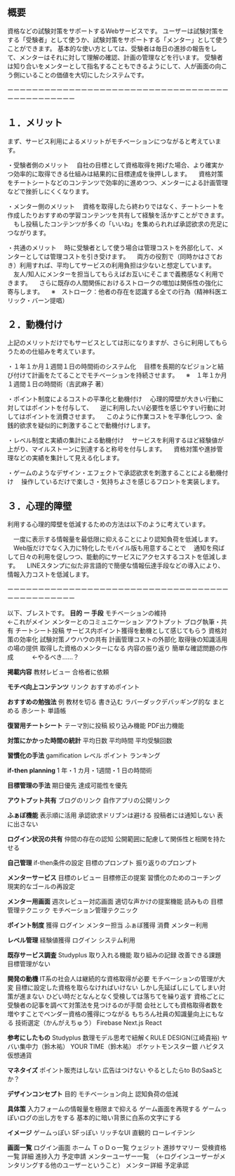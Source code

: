 ## 概要
資格などの試験対策をサポートするWebサービスです。
ユーザーは試験対策をする「受験者」として使うか、試験対策をサポートする「メンター」として使うことができます。
基本的な使い方としては、受験者は毎日の進捗の報告をして、メンターはそれに対して理解の確認、計画の管理などを行います。
受験者は知り合いをメンターとして指名することもできるようにして、人が画面の向こう側にいることの価値を大切にしたシステムです。


ーーーーーーーーーーーーーーーーーーーーーーーーーーーーーーーーーーーーーーーーーーーーーーー


## １．メリット
まず、サービス利用によるメリットがモチベーションにつながると考えています。
 
・受験者側のメリット
　自社の目標として資格取得を掲げた場合、より確実かつ効率的に取得できる仕組みは結果的に目標達成を後押しします。
　資格対策をチートシートなどのコンテンツで効率的に進めつつ、メンターによる計画管理などで挫折しにくくなります。
 
・メンター側のメリット
　資格を取得したら終わりではなく、チートシートを作成したりおすすめの学習コンテンツを共有して経験を活かすことができます。
　もし投稿したコンテンツが多くの「いいね」を集められれば承認欲求の充足につながります。

・共通のメリット
　時に受験者として使う場合は管理コストを外部化して、メンターとしては管理コストを引き受けます。
　両方の役割で（同時かはさておき）利用すれば、平均してサービスの利用負担は少ないと想定しています。
　友人/知人にメンターを担当してもらえばお互いにそこまで義務感なく利用できます。
　さらに既存の人間関係におけるストロークの増加は関係性の強化に寄与します。
　※　ストローク：他者の存在を認識する全ての行為（精神科医エリック・バーン提唱）

## ２．動機付け
上記のメリットだけでもサービスとしては形になりますが、さらに利用してもらうための仕組みを考えています。
 
・１年１か月１週間１日の時間術のシステム化
　目標を長期的なビジョンと結び付けて計画をたてることでモチベーションを持続させます。
　※　１年１か月１週間１日の時間術（吉武麻子 著）

・ポイント制度によるコストの平準化と動機付け
　心理的障壁が大きい行動に対してはポイントを付与して、
　逆に利用したい/必要性を感じやすい行動に対してはポイントを消費させます。
　このように作業コストを平準化しつつ、金銭的欲求を疑似的に刺激することで動機付けします。
 
・レベル制度と実績の集計による動機付け
　サービスを利用するほど経験値が上がり、マイルストーンに到達すると称号を付与します。
　資格対策や進捗管理などの実績を集計して見える化します。
 
・ゲームのようなデザイン・エフェクトで承認欲求を刺激することによる動機付け
　操作しているだけで楽しさ・気持ちよさを感じるフロントを実装します。
 
## ３．心理的障壁
利用する心理的障壁を低減するための方法は以下のように考えています。　
 
　一度に表示する情報量を最低限に抑えることにより認知負荷を低減します。
　Web版だけでなく入力に特化したモバイル版も用意することで
　通知を飛ばして日々の利用を促しつつ、能動的にサービスにアクセスするコストを低減します。
　LINEスタンプに似た非言語的で簡便な情報伝達手段などの導入により、情報入力コストを低減します。


 
ーーーーーーーーーーーーーーーーーーーーーーーーーーーーーーーーーーーーーーーーーーーーーーー





以下、ブレストです。
**目的 ー 手段**
モチベーションの維持　　　　　　　　　　　　←これがメイン
メンターとのコミュニケーション
アウトプット
ブログ執筆・共有
チートシート投稿
サービス内ポイント獲得を動機として感じてもらう
資格対策の効率化
試験対策ノウハウの共有
計画管理コストの外部化
取得後の知識活用の場の提供
取得した資格のメンターになる
内容の振り返り
簡単な確認問題の作成　　　←やるべき......？

**掲載内容**
教材レビュー
合格者に依頼

**モチベ向上コンテンツ**
リンク
おすすめポイント

**おすすめの勉強法**
例
教材を切る
書き込む
ラバーダックデバッギング的な
まとめる
赤シート
単語帳



**復習用チートシート**
テーマ別に投稿
絞り込み機能
PDF出力機能

**対策にかかった時間の統計**
平均日数
平均時間
平均受験回数

**習慣化の手法**
gamification
レベル
ポイント
ランキング


**if-then planning**
1 年・1 カ月・1週間・1 日の時間術

**目標管理の手法**
期日優先
達成可能性を優先



**アウトプット共有**
ブログのリンク
自作アプリの公開リンク

**ふぁぼ機能**
表示順に活用
承認欲求ドリブンは避ける
投稿者には通知しない
表に出さない



**ログイン状況の共有**
仲間の存在の認知
公開範囲に配慮して関係性と相関を持たせる

**自己管理**
if-then条件の設定
目標のプロンプト
振り返りのプロンプト

**メンターサービス**
目標のレビュー
目標修正の提案
習慣化のためのコーチング
現実的なゴールの再設定

**メンター用画面**
週次レビュー対応画面
適切な声かけの提案機能
読みもの
目標管理テクニック
モチベーション管理テクニック

**ポイント制度**
獲得
ログイン
メンター担当
ふぁぼ獲得
消費
メンター利用

**レベル管理**
経験値獲得
ログイン
システム利用

**既存サービス調査**
Studyplus
取り入れる機能
取り組みの記録
改善できる課題
目標管理がない

**開発の動機**
IT系の社会人は継続的な資格取得が必要
モチベーションの管理が大変
目標に設定した資格を取らなければいけない
しかし先延ばしにしてしまい対策が進まない
ひどい時だとなんとなく受検しては落ちてを繰り返す
資格ごとに受験者の記事を調べて対策法を見つけるのが手間
会社としても資格取得者数を増やすことでベンダー資格の獲得につながる
もちろん社員の知識量向上にもなる
技術選定（かんがえちゅう）
Firebase
Next.js
React

**参考にしたもの**
Studyplus
数理モデル思考で紐解くRULE DESIGN(江崎貴裕)
ヤバい集中力（鈴木祐）
YOUR TIME（鈴木祐）
ポケットモンスター銀
ハピタス
仮想通貨


**マネタイズ**
ポイント販売はしない
広告はつけない
やるとしたらto BのSaaSとか？



**デザインコンセプト**
目的
モチベーション向上
認知負荷の低減


**具体策**
入力フォームの情報量を極限まで抑える
ゲーム画面を再現する
ゲームっぽいログの出し方をする
基本的に暗い背景に白系の文字にする


**イメージ**
ゲームっぽい
SFっぽい
リッチなUI
直観的
ローレイテンシ



**画面一覧**
ログイン画面
ホーム
ＴｏＤｏ一覧
ウェジット
進捗サマリー
受検資格一覧
詳細
進捗入力
予定申請
メンターユーザー一覧　（←ログインユーザーがメンタリングする他のユーザーということ）
メンター詳細
予定承認


